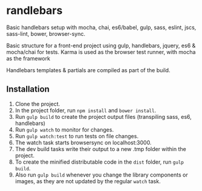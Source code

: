 # randlebars
Basic handlebars setup with mocha, chai, es6/babel, gulp, sass, eslint, jscs, sass-lint, bower, browser-sync.

Basic structure for a front-end project using gulp, handlebars, jquery, es6 & mocha/chai for tests.
Karma is used as the browser test runner, with mocha as the framework

Handlebars templates & partials are compiled as part of the build.

## Installation
1. Clone the project.
2. In the project folder, run `npm install` and `bower install`.
3. Run `gulp build` to create the project output files (transpiling sass, es6, handlebars)
6. Run `gulp watch` to monitor for changes.
6. Run `gulp watch:test` to run tests on file changes.
5. The watch task starts browsersync on localhost:3000.
6. The dev build tasks write their output to a new .tmp folder within the project.
4. To create the minified distributable code in the `dist` folder, run `gulp build`.
6. Also run `gulp build` whenever you change the library components or images, as they are not updated by the regular `watch` task.


